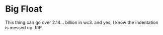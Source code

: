 # Big Float
This thing can go over 2.14... billion in wc3.
and yes, I know the indentation is messed up. RIP.
